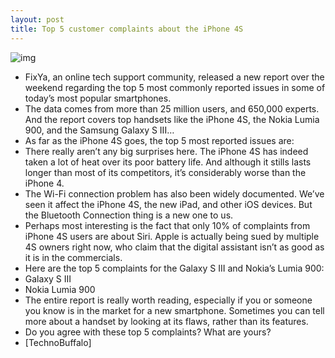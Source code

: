 ```yaml
---
layout: post
title: Top 5 customer complaints about the iPhone 4S
---
```

![img](http://media.idownloadblog.com/wp-content/uploads/2012/04/iphone-user.jpg)
* FixYa, an online tech support community, released a new report over the weekend regarding the top 5 most commonly reported issues in some of today’s most popular smartphones.
* The data comes from more than 25 million users, and 650,000 experts. And the report covers top handsets like the iPhone 4S, the Nokia Lumia 900, and the Samsung Galaxy S III…
* As far as the iPhone 4S goes, the top 5 most reported issues are:
* There really aren’t any big surprises here. The iPhone 4S has indeed taken a lot of heat over its poor battery life. And although it stills lasts longer than most of its competitors, it’s considerably worse than the iPhone 4.
* The Wi-Fi connection problem has also been widely documented. We’ve seen it affect the iPhone 4S, the new iPad, and other iOS devices. But the Bluetooth Connection thing is a new one to us.
* Perhaps most interesting is the fact that only 10% of complaints from iPhone 4S users are about Siri. Apple is actually being sued by multiple 4S owners right now, who claim that the digital assistant isn’t as good as it is in the commercials.
* Here are the top 5 complaints for the Galaxy S III and Nokia’s Lumia 900:
* Galaxy S III
* Nokia Lumia 900
* The entire report is really worth reading, especially if you or someone you know is in the market for a new smartphone. Sometimes you can tell more about a handset by looking at its flaws, rather than its features.
* Do you agree with these top 5 complaints? What are yours?
* [TechnoBuffalo]

